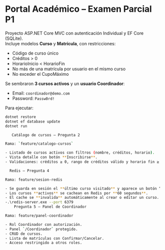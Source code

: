 # Portal Académico – Examen Parcial P1

Proyecto ASP.NET Core MVC con autenticación Individual y EF Core (SQLite).  
Incluye modelos **Curso** y **Matrícula**, con restricciones:  
- Código de curso único  
- Créditos > 0  
- HorarioInicio < HorarioFin  
- No más de una matrícula por usuario en el mismo curso  
- No exceder el CupoMáximo  

Se sembraron **3 cursos activos** y un **usuario Coordinador**:  
- Email: `coordinador@demo.com`  
- Password: `Passw0rd!`  

Para ejecutar:  
```bash
dotnet restore
dotnet ef database update
dotnet run

   Catálogo de cursos — Pregunta 2

Rama: `feature/catalogo-cursos`

- Listado de cursos activos con filtros (nombre, créditos, horario).  
- Vista detalle con botón **Inscribirse**.  
- Validaciones: créditos ≥ 0, rango de créditos válido y horario fin ≥ inicio.

  Redis — Pregunta 4

Rama: feature/sesion-redis

- Se guarda en sesión el **último curso visitado** y aparece un botón “Volver al curso {Nombre}” en el layout.  
- Los cursos **activos** se cachean en Redis por **60 segundos**.  
- El cache se **invalida** automáticamente al crear o editar un curso.
-.\redis-server.exe --port 6379
    Pregunta 5 — Panel de Coordinador

Rama: feature/panel-coordinador  

- Rol Coordinador con autorización.  
- Panel `/Coordinador` protegido.  
- CRUD de cursos.  
- Lista de matrículas con Confirmar/Cancelar.  
- Acceso restringido a otros roles.  
